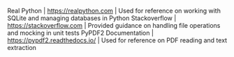 Real Python | https://realpython.com | Used for reference on working with SQLite and managing databases in Python
Stackoverflow | https://stackoverflow.com | Provided guidance on handling file operations and mocking in unit tests
PyPDF2 Documentation | https://pypdf2.readthedocs.io/ | Used for reference on PDF reading and text extraction

